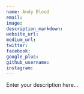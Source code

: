 ```yaml
---
name: Andy Blood
email:
image:
description_markdown:
website_url:
medium_url:
twitter:
facebook:
google_plus:
github_username:
instagram:
---
```


Enter your description here...
